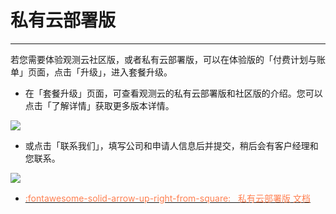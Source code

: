 # 私有云部署版
---

若您需要体验观测云社区版，或者私有云部署版，可以在体验版的「付费计划与账单」页面，点击「升级」，进入套餐升级。

- 在「套餐升级」页面，可查看观测云的私有云部署版和社区版的介绍。您可以点击「了解详情」获取更多版本详情。

![](img/10.account_3.png)

- 或点击「联系我们」，填写公司和申请人信息后并提交，稍后会有客户经理和您联系。

![](img/10.account_4.png)


<div class="grid cards" markdown>

- [<font color="coral"> :fontawesome-solid-arrow-up-right-from-square: &nbsp; 私有云部署版 文档</font>](../deployment/deployment-description.md#_4)


</div>




